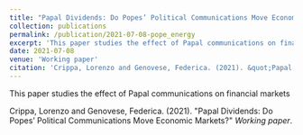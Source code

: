 ```yaml
---
title: "Papal Dividends: Do Popes’ Political Communications Move Economic Markets?"
collection: publications
permalink: /publication/2021-07-08-pope_energy
excerpt: 'This paper studies the effect of Papal communications on financial markets'
date: 2021-07-08
venue: 'Working paper'
citation: 'Crippa, Lorenzo and Genovese, Federica. (2021). &quot;Papal Dividends: Do Popes’ Political Communications Move Economic Markets?.&quot; <i>Working paper</i>.'
---
```

This paper studies the effect of Papal communications on financial markets

Crippa, Lorenzo and Genovese, Federica. (2021). "Papal Dividends: Do Popes’ Political Communications Move Economic Markets?" <i>Working paper</i>.
